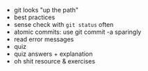 - git looks "up the path"
- best practices
- sense check with `git status` often
- atomic commits: use git commit -a sparingly
- read error messages
- quiz
- quiz answers + explanation
- oh shit resource & exercises